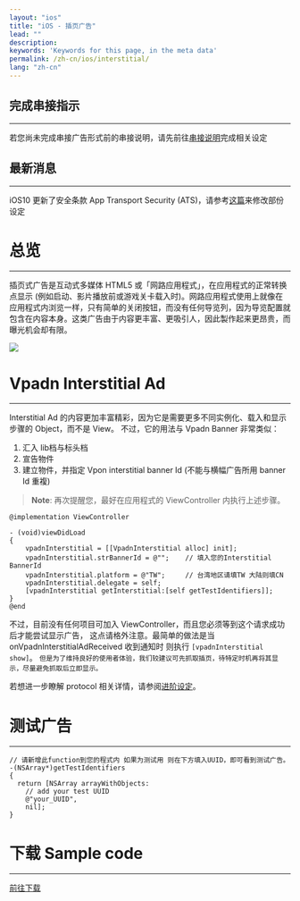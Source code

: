 ```yaml
---
layout: "ios"
title: "iOS - 插页广告"
lead: ""
description:
keywords: 'Keywords for this page, in the meta data'
permalink: /zh-cn/ios/interstitial/
lang: "zh-cn"
---
```

## 完成串接指示
---
若您尚未完成串接广告形式前的串接说明，请先前往[串接说明]完成相关设定

## 最新消息
---
iOS10 更新了安全条款 App Transport Security (ATS)，请参考[这篇]来修改部份设定

# 总览
---
插页式广告是互动式多媒体 HTML5 或「网路应用程式」，在应用程式的正常转换点显示 (例如启动、影片播放前或游戏关卡载入时)。网路应用程式使用上就像在应用程式内浏览一样，只有简单的关闭按钮，而没有任何导览列，因为导览配置就包含在内容本身。这类广告由于内容更丰富、更吸引人，因此製作起来更昂贵，而曝光机会却有限。

![]({{site.imgurl}}/Interstitial.png)

# Vpadn Interstitial Ad
---
Interstitial Ad 的内容更加丰富精彩，因为它是需要更多不同实例化、载入和显示步骤的 Object，而不是 View。
不过，它的用法与 Vpadn Banner 非常类似：

1. 汇入 lib档与标头档
2. 宣告物件
3. 建立物件，并指定 Vpon interstitial banner Id (不能与横幅广告所用 banner Id 重複)

> **Note**: 再次提醒您，最好在应用程式的 ViewController 内执行上述步骤。

```objc
@implementation ViewController

- (void)viewDidLoad
{
    vpadnInterstitial = [[VpadnInterstitial alloc] init];
    vpadnInterstitial.strBannerId = @"";    // 填入您的Interstitial BannerId
    vpadnInterstitial.platform = @"TW";     // 台湾地区请填TW 大陆则填CN
    vpadnInterstitial.delegate = self;
    [vpadnInterstitial getInterstitial:[self getTestIdentifiers]];
}
@end
```

不过，目前没有任何项目可加入 ViewController，而且您必须等到这个请求成功后才能尝试显示广告，
这点请格外注意。最简单的做法是当 onVpadnInterstitialAdReceived 收到通知时 则执行 `[vpadnInterstitial show]`。
`但是为了维持良好的使用者体验，我们较建议可先抓取插页，待特定时机再将其显示，尽量避免抓取后立即显示。`

若想进一步瞭解 protocol 相关详情，请参阅[进阶设定]。

# 测试广告
---

```objc
// 请新增此function到您的程式内 如果为测试用 则在下方填入UUID，即可看到测试广告。
-(NSArray*)getTestIdentifiers
{
  return [NSArray arrayWithObjects:
    // add your test UUID
    @"your_UUID",
    nil];
}
```

# 下载 Sample code
---
[前往下载][1]
<br>


[串接说明]: ../integration-guide/
[进阶设定]: ../advanced/
[1]: ../download/
[这篇]: {{site.baseurl}}/zh-cn/ios/latest-news/ios9ats/
